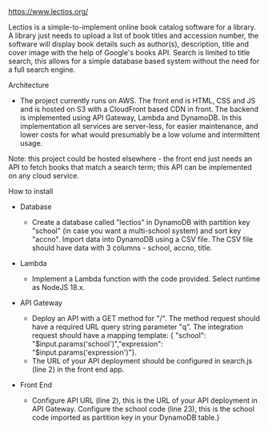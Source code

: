 https://www.lectios.org/

Lectios is a simple-to-implement online book catalog software for a library. A library just needs to upload a list of book titles and accession number, the software will display book details such as author(s), description, title and cover image with the help of Google's books API. Search is limited to title search, this allows for a simple database based system without the need for a full search engine.

Architecture

- The project currently runs on AWS. The front end is HTML, CSS and JS and is hosted on S3 with a CloudFront based CDN in front. The backend is implemented using API Gateway, Lambda and DynamoDB. In this implementation all services are server-less, for easier maintenance, and lower costs for what would presumably be a low volume and intermittent usage. 

Note: this project could be hosted elsewhere - the front end just needs an API to fetch books that match a search term; this API can be implemented on any cloud service.

How to install

- Database
  - Create a database called "lectios" in DynamoDB with partition key "school" (in case you want a multi-school system) and sort key "accno". Import data into DynamoDB using a CSV file. The CSV file should have data with 3 columns - school, accno, title.

- Lambda
  - Implement a Lambda function with the code provided. Select runtime as NodeJS 18.x. 

- API Gateway
  - Deploy an API with a GET method for "/". The method request should have a required URL query string parameter "q". The integration request should have a mapping template: { "school": "$input.params('school')","expression": "$input.params('expression')"}.
  - The URL of your API deployment should be configured in search.js (line 2) in the front end app. 

- Front End
  - Configure API URL (line 2), this is the URL of your API deployment in API Gateway. Configure the school code (line 23), this is the school code imported as partition key in your DynamoDB table.}
